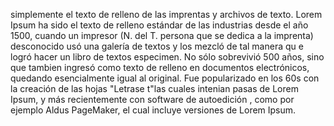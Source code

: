  simplemente el texto de relleno de las imprentas y archivos de texto. Lorem Ipsum ha sido el texto
  de relleno estándar de las industrias desde el año 1500, cuando un impresor (N. del T. persona 
  que se dedica a la imprenta) desconocido usó una galería de textos y los mezcló de tal manera qu
  e logró hacer un libro de textos especimen. No sólo sobrevivió 500 años, sino que tambien ingresó como
   texto de relleno en documentos electrónicos, quedando
     esencialmente igual al original. Fue popularizado en los 60s con la creación de las hojas "Letrase
     t"las cuales intenian pasas de Lorem  Ipsum, y más recientemente con software de autoedición
     , como por ejemplo Aldus PageMaker, el cual incluye versiones de Lorem Ipsum.
        